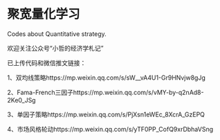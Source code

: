 # 聚宽量化学习

Codes about Quantitative strategy.

欢迎关注公众号“小哲的经济学札记”

已上传代码和微信推文链接：

1、双均线策略https://mp.weixin.qq.com/s/sW__vA4U1-Gr9HNvjw8gJg

2、Fama-French三因子https://mp.weixin.qq.com/s/vMY-by-q2nAd8-2Ke0_JSg

3、单因子策略https://mp.weixin.qq.com/s/PjXsn1eWEc_8XcrA_GzEPQ

4、市场风格轮动https://mp.weixin.qq.com/s/yTF0PP_CofQ9xrDbhaVSng
